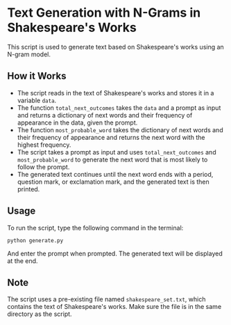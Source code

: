 # Text Generation with N-Grams in Shakespeare's Works

This script is used to generate text based on Shakespeare's works using an N-gram model.

## How it Works

- The script reads in the text of Shakespeare's works and stores it in a variable `data`.
- The function `total_next_outcomes` takes the `data` and a prompt as input and returns a dictionary of next words and their frequency of appearance in the data, given the prompt.
- The function `most_probable_word` takes the dictionary of next words and their frequency of appearance and returns the next word with the highest frequency.
- The script takes a prompt as input and uses `total_next_outcomes` and `most_probable_word` to generate the next word that is most likely to follow the prompt.
- The generated text continues until the next word ends with a period, question mark, or exclamation mark, and the generated text is then printed.

## Usage

To run the script, type the following command in the terminal:

```
python generate.py
```

And enter the prompt when prompted. The generated text will be displayed at the end.

## Note

The script uses a pre-existing file named `shakespeare_set.txt`, which contains the text of Shakespeare's works. Make sure the file is in the same directory as the script.
